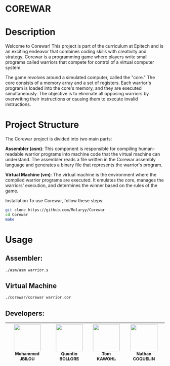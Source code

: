 # COREWAR

# Description
Welcome to Corewar! This project is part of the curriculum at Epitech and is an exciting endeavor that combines coding skills with creativity and strategy. Corewar is a programming game where players write small programs called warriors that compete for control of a virtual computer system.

The game revolves around a simulated computer, called the "core." The core consists of a memory array and a set of registers. Each warrior's program is loaded into the core's memory, and they are executed simultaneously. The objective is to eliminate all opposing warriors by overwriting their instructions or causing them to execute invalid instructions.

# Project Structure

The Corewar project is divided into two main parts:

**Assembler (asm)**: This component is responsible for compiling human-readable warrior programs into machine code that the virtual machine can understand. The assembler reads a file written in the Corewar assembly language and generates a binary file that represents the warrior's program.

**Virtual Machine (vm)**: The virtual machine is the environment where the compiled warrior programs are executed. It emulates the core, manages the warriors' execution, and determines the winner based on the rules of the game.

Installation
To use Corewar, follow these steps:
```sh
git clone https://github.com/Molaryy/Corewar
cd Corewar
make
```

# Usage
## Assembler:
```sh
./asm/asm warrior.s
```
## Virtual Machine
```sh
./corewar/corewar warrior.cor
```


## Developers:

| [<img src="https://github.com/Molaryy.png?size=85" width=85><br><sub>Mohammed JBILOU</sub>](https://github.com/Molaryy) | [<img src="https://github.com/quentinbol.png?size=85" width=85><br><sub>Quentin BOLLORE</sub>](https://github.com/quentinbol) | [<img src="https://github.com/tomkawohl.png?size=85" width=85><br><sub>Tom KAWOHL</sub>](https://github.com/tomkawohl) | [<img src="https://github.com/NathanCoquelin.png?size=85" width=85><br><sub>Nathan COQUELIN</sub>](https://github.com/NathanCoquelin)
|:---:|:---:|:---:|:---:|

